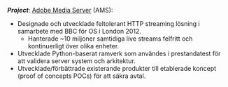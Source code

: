 **_Project_**: [Adobe Media Server](https://business.adobe.com/products/primetime/adobe-media-server.html) (AMS): 
* Designade och utvecklade feltolerant HTTP streaming lösning i samarbete med BBC för OS i London 2012.
	* Hanterade ~10 miljoner samtidiga live streams felfritt och kontinuerligt över olika enheter.
* Utvecklade Python-baserat ramverk som användes i prestandatest för att validera server system och arkitektur.
* Utvecklade/förbättrade existerande produkter till etablerade koncept (proof of concepts POCs) för att säkra avtal.